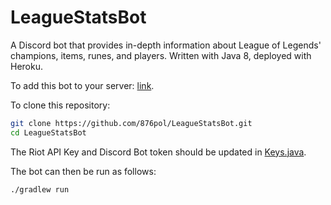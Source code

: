 # LeagueStatsBot

A Discord bot that provides in-depth information about League of Legends' champions, items, runes, and players. Written
with Java 8, deployed with Heroku.

To add this bot to your
server: [link](https://discord.com/api/oauth2/authorize?client_id=966457755642757120&permissions=3072&scope=bot).

To clone this repository:

```bash
git clone https://github.com/876pol/LeagueStatsBot.git
cd LeagueStatsBot
```

The Riot API Key and Discord Bot token should be updated
in [Keys.java](https://github.com/876pol/LeagueStatsBot/blob/main/src/main/java/com/pol/leaguestatsbot/Keys.java).

The bot can then be run as follows:

```bash
./gradlew run
```